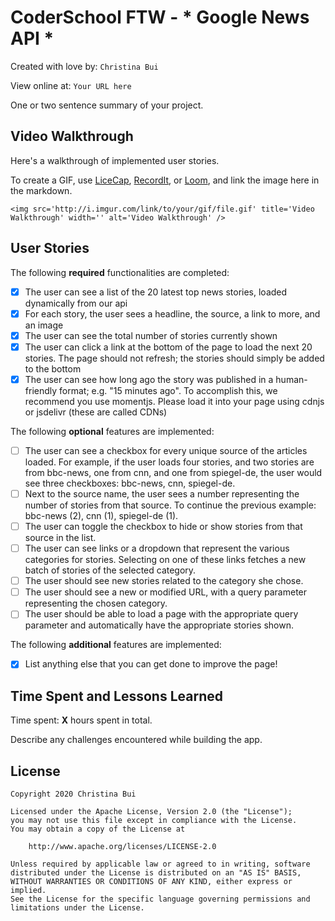 # CoderSchool FTW - * Google News API *

Created with love by: `Christina Bui`
  
View online at: `Your URL here`
  
One or two sentence summary of your project. 

## Video Walkthrough

Here's a walkthrough of implemented user stories.

To create a GIF, use [LiceCap](http://www.cockos.com/licecap/), [RecordIt](http://www.recordit.co), or [Loom](http://www.useloom.com), and link the image here in the markdown.

```
<img src='http://i.imgur.com/link/to/your/gif/file.gif' title='Video Walkthrough' width='' alt='Video Walkthrough' />
```

## User Stories

The following **required** functionalities are completed:

* [x] The user can see a list of the 20 latest top news stories, loaded dynamically from our api
* [x] For each story, the user sees a headline, the source, a link to more, and an image
* [x] The user can see the total number of stories currently shown
* [x] The user can click a link at the bottom of the page to load the next 20 stories. The page should not refresh; the stories should simply be added to the bottom
* [x] The user can see how long ago the story was published in a human-friendly format; e.g. "15 minutes ago". To accomplish this, we recommend you use momentjs. Please load it into your page using cdnjs or jsdelivr (these are called CDNs)

The following **optional** features are implemented:

* [ ] The user can see a checkbox for every unique source of the articles loaded. For example, if the user loads four stories, and two stories are from bbc-news, one from cnn, and one from spiegel-de, the user would see three checkboxes: bbc-news, cnn, spiegel-de.
* [ ] Next to the source name, the user sees a number representing the number of stories from that source. To continue the previous example: bbc-news (2), cnn (1), spiegel-de (1).
* [ ] The user can toggle the checkbox to hide or show stories from that source in the list.
* [ ] The user can see links or a dropdown that represent the various categories for stories. Selecting on one of these links fetches a new batch of stories of the selected category.
* [ ] The user should see new stories related to the category she chose.
* [ ] The user should see a new or modified URL, with a query parameter representing the chosen category. 
* [ ] The user should be able to load a page with the appropriate query parameter and automatically have the appropriate stories shown.

The following **additional** features are implemented:

* [x] List anything else that you can get done to improve the page!

## Time Spent and Lessons Learned

Time spent: **X** hours spent in total.

Describe any challenges encountered while building the app.

## License

    Copyright 2020 Christina Bui 

    Licensed under the Apache License, Version 2.0 (the "License");
    you may not use this file except in compliance with the License.
    You may obtain a copy of the License at

        http://www.apache.org/licenses/LICENSE-2.0

    Unless required by applicable law or agreed to in writing, software
    distributed under the License is distributed on an "AS IS" BASIS,
    WITHOUT WARRANTIES OR CONDITIONS OF ANY KIND, either express or implied.
    See the License for the specific language governing permissions and
    limitations under the License.